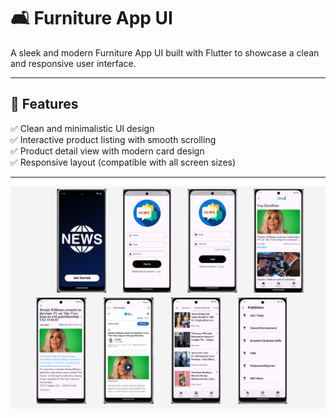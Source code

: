 # 🛋️ Furniture App UI  
A sleek and modern Furniture App UI built with Flutter to showcase a clean and responsive user interface.  

---

## 🚀 Features  
✅ Clean and minimalistic UI design  
✅ Interactive product listing with smooth scrolling  
✅ Product detail view with modern card design  
✅ Responsive layout (compatible with all screen sizes)  

---
![image alt](https://github.com/uditiparmar/News-App/blob/1b029f452f908e8dad455f4a92e30b26e6f44bac/e.png)

